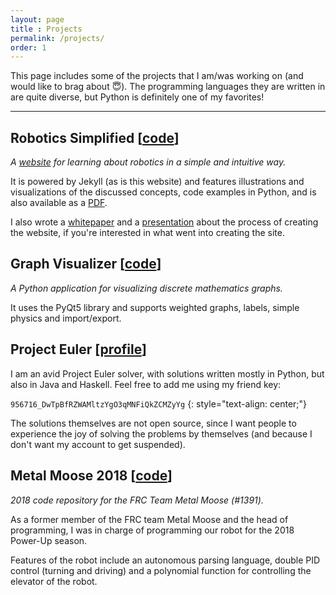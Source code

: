```yaml
---
layout: page
title : Projects
permalink: /projects/
order: 1
---
```


This page includes some of the projects that I am/was working on (and would like to brag about 😇).
The programming languages they are written in are quite diverse, but Python is definitely one of my favorites!

---

## Robotics Simplified [[code](https://github.com/xiaoxiae/Robotics-Simplified-Website)]
_A [website](http://robotics-simplified.com/) for learning about robotics in a simple and intuitive way._

It is powered by Jekyll (as is this website) and features illustrations and visualizations of the discussed concepts, code examples in Python, and is also available as a [PDF](http://robotics-simplified.com/assets/pdf/website.pdf).

I also wrote a [whitepaper](https://github.com/xiaoxiae/soc-paper-2019) and a [presentation](https://github.com/xiaoxiae/soc-presentation-2019) about the process of creating the website, if you're interested in what went into creating the site.


## Graph Visualizer [[code](https://github.com/xiaoxiae/GraphVisualizer)]
_A Python application for visualizing discrete mathematics graphs._

It uses the PyQt5 library and supports weighted graphs, labels, simple physics and import/export.


## Project Euler [[profile](https://projecteuler.net/progress=thexiaoxiae)]
I am an avid Project Euler solver, with solutions written mostly in Python, but also in Java and Haskell.
Feel free to add me using my friend key:

`956716_DwTpBfRZWAMltzYgO3qMNFiQkZCMZyYg`
{: style="text-align: center;"}

The solutions themselves are not open source, since I want people to experience the joy of solving the problems by themselves (and because I don't want my account to get suspended).


## Metal Moose 2018 [[code](https://github.com/MetalMooseFRC/MetalMoose2018)]
_2018 code repository for the FRC Team Metal Moose (#1391)._

As a former member of the FRC team Metal Moose and the head of programming, I was in charge of programming our robot for the 2018 Power-Up season.

Features of the robot include an autonomous parsing language, double PID control (turning and driving) and a polynomial function for controlling the elevator of the robot.